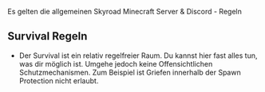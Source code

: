 Es gelten die allgemeinen Skyroad Minecraft Server & Discord - Regeln
## Survival Regeln
- Der Survival ist ein relativ regelfreier Raum. Du kannst hier fast alles tun, was dir möglich ist. Umgehe jedoch keine Offensichtlichen Schutzmechanismen. Zum Beispiel ist Griefen innerhalb der Spawn Protection nicht erlaubt.

<!---
- Nutze keine Bugs aus
     - Wenn du einen Bug findest, melde diesen bitte unter 🐞-bug-report. Ausnutzen von Bugs ist nicht erlaubt. 

- Verwende keine Clientmodifikationen oder andere Hilfsmittel, die dir einen Spielvorteil geben
     - Clientmodifikationen, die dir einen Vorteil im Spiel (Gameplay) geben, sind nicht erlaubt. 

- Mehr als ein Doppelaccount ist nicht erlaubt
     - Verwendest du als alleinige Person mehrere Accounts auf dem Server, beschränke dies auf einen zusätzlichen Account. 

- Umgehe keine Anti AFK Maßnahmen
     - Keine Maschinen oder andere Maßnahmen verwenden, die einen Kick wegen AFK verhindern.

- Erzeuge nicht unnötig Lags
     - Dauerhaft Tickende Clocks sind wenn möglich zu vermeiden und mit einem Ausschalter zu versehen. Werden verbesserungsvorschläge geben, so sollten diese wenn möglich umgesetzt werden
-->
